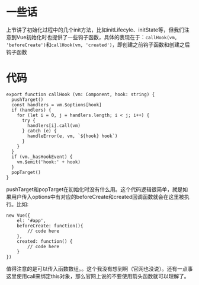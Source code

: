 # 一些话
上节讲了初始化过程中的几个init方法，比如initLifecyle、initState等，但我们注意到Vue初始化时也提供了一些钩子函数，具体的表现在于：`callHook(vm, 'beforeCreate')`和`callHook(vm, 'created')`，即创建之前钩子函数和创建之后钩子函数
# 代码
```
export function callHook (vm: Component, hook: string) {
  pushTarget()
  const handlers = vm.$options[hook]
  if (handlers) {
    for (let i = 0, j = handlers.length; i < j; i++) {
      try {
        handlers[i].call(vm)
      } catch (e) {
        handleError(e, vm, `${hook} hook`)
      }
    }
  }
  if (vm._hasHookEvent) {
    vm.$emit('hook:' + hook)
  }
  popTarget()
}
```

pushTarget和popTarget在初始化时没有什么用。这个代码逻辑很简单，就是如果用户传入options中有对应的beforeCreate和created回调函数就会在这里被执行。比如:
```
new Vue({
    el: '#app',
    beforeCreate: function(){
        // code here
    },
    created: function() {
        // code here
    }
})
```
值得注意的是可以传入函数数组。。这个我没有想到啊（官网也没说）。还有一点事这里使用call来绑定this对象，那么官网上说的不要使用箭头函数就可以理解了。